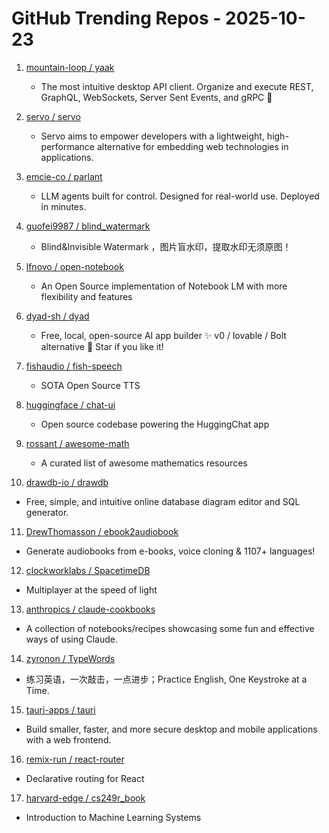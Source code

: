 # GitHub Trending Repos - 2025-10-23

1. [mountain-loop /    yaak](https://github.com/mountain-loop/yaak)
   - The most intuitive desktop API client. Organize and execute REST, GraphQL, WebSockets, Server Sent Events, and gRPC 🦬

2. [servo /    servo](https://github.com/servo/servo)
   - Servo aims to empower developers with a lightweight, high-performance alternative for embedding web technologies in applications.

3. [emcie-co /    parlant](https://github.com/emcie-co/parlant)
   - LLM agents built for control. Designed for real-world use. Deployed in minutes.

4. [guofei9987 /    blind_watermark](https://github.com/guofei9987/blind_watermark)
   - Blind&Invisible Watermark ，图片盲水印，提取水印无须原图！

5. [lfnovo /    open-notebook](https://github.com/lfnovo/open-notebook)
   - An Open Source implementation of Notebook LM with more flexibility and features

6. [dyad-sh /    dyad](https://github.com/dyad-sh/dyad)
   - Free, local, open-source AI app builder ✨ v0 / lovable / Bolt alternative 🌟 Star if you like it!

7. [fishaudio /    fish-speech](https://github.com/fishaudio/fish-speech)
   - SOTA Open Source TTS

8. [huggingface /    chat-ui](https://github.com/huggingface/chat-ui)
   - Open source codebase powering the HuggingChat app

9. [rossant /    awesome-math](https://github.com/rossant/awesome-math)
   - A curated list of awesome mathematics resources

10. [drawdb-io /    drawdb](https://github.com/drawdb-io/drawdb)
   - Free, simple, and intuitive online database diagram editor and SQL generator.

11. [DrewThomasson /    ebook2audiobook](https://github.com/DrewThomasson/ebook2audiobook)
   - Generate audiobooks from e-books, voice cloning & 1107+ languages!

12. [clockworklabs /    SpacetimeDB](https://github.com/clockworklabs/SpacetimeDB)
   - Multiplayer at the speed of light

13. [anthropics /    claude-cookbooks](https://github.com/anthropics/claude-cookbooks)
   - A collection of notebooks/recipes showcasing some fun and effective ways of using Claude.

14. [zyronon /    TypeWords](https://github.com/zyronon/TypeWords)
   - 练习英语，一次敲击，一点进步；Practice English, One Keystroke at a Time.

15. [tauri-apps /    tauri](https://github.com/tauri-apps/tauri)
   - Build smaller, faster, and more secure desktop and mobile applications with a web frontend.

16. [remix-run /    react-router](https://github.com/remix-run/react-router)
   - Declarative routing for React

17. [harvard-edge /    cs249r_book](https://github.com/harvard-edge/cs249r_book)
   - Introduction to Machine Learning Systems

